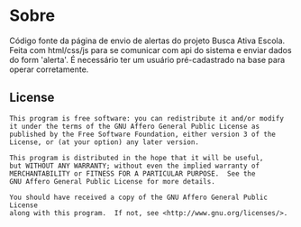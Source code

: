 # Sobre
Código fonte da página de envio de alertas do projeto Busca Ativa Escola. Feita com html/css/js para se comunicar com api do sistema e enviar dados do form 'alerta'. É necessário ter um usuário pré-cadastrado na base para operar corretamente. 


   
## License

    This program is free software: you can redistribute it and/or modify
    it under the terms of the GNU Affero General Public License as
    published by the Free Software Foundation, either version 3 of the
    License, or (at your option) any later version.

    This program is distributed in the hope that it will be useful,
    but WITHOUT ANY WARRANTY; without even the implied warranty of
    MERCHANTABILITY or FITNESS FOR A PARTICULAR PURPOSE.  See the
    GNU Affero General Public License for more details.

    You should have received a copy of the GNU Affero General Public License
    along with this program.  If not, see <http://www.gnu.org/licenses/>.
 
